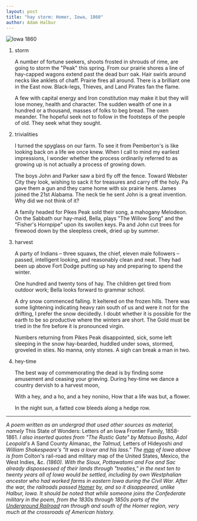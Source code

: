 ```yaml
---
layout: post
title: "hay storm: Homer, Iowa, 1860"
author: Adam Halbur
---
```

![Iowa 1860](https://live.staticflickr.com/65535/33757548648_adf746adbb_h.jpg)

1. storm  

	A number of fortune seekers, shoots frosted in shrouds of rime, are going to storm
	the "Peak" this spring. From our prairie shores a line of hay-capped wagons extend past
	the dead burr oak. Hair swirls around necks like anklets of chaff. Prairie fires all around.
	There is a brilliant one in the East now. Black-legs, Thieves, and Land Pirates fan
	the flame.  

	A few with capital energy and Iron constitution may make it but they will lose money,
	health and character. The sudden wealth of one in a hundred or a thousand, masses
	of folks to beg bread. The oxen meander. The hopeful seek not to follow in the footsteps
	of the people of old. They seek what they sought.  

2. trivialities  

	I turned the spyglass on our farm. To see it from Pemberton's is like looking back on a life
	we once knew. When I call to mind my earliest impressions, I wonder
	whether the process ordinarily referred to as growing up is not actually a process
	of growing down.  

	The boys John and Parker saw a bird fly off the fence. Toward Webster City they look,
	wishing to sack it for treasures and carry off the holy. Pa gave them a gun and they came
	home with six prairie hens. James joined the 21st Alabama. The neck tie he sent John is
	a great invention. Why did we not think of it?  

	A family headed for Pikes Peak sold their song, a mahogany Melodeon. On the Sabbath
	our hay-maid, Bella, plays "The Willow Song" and the "Fisher's Hornpipe" upon
	its swollen keys. Pa and John cut trees for firewood down by the sleepless creek, dried up
	by summer.  

3. harvest  

	A party of Indians – three squaws, the chief, eleven male followers – passed, intelligent
	looking, and reasonably clean and neat. They had been up above Fort Dodge putting up
	hay and preparing to spend the winter.  

	One hundred and twenty tons of hay. The children get tired from outdoor work; Bella
	looks forward to grammar school.  

	A dry snow commenced falling. It keltered on the frozen hills. There was some lightening
	indicating heavy rain south of us and were it not for the drifting, I prefer the snow
	decidedly. I doubt whether it is possible for the earth to be so productive where
	the winters are short. The Gold must be tried in the fire before it is pronounced virgin.  

	Numbers returning from Pikes Peak disappointed, sick, some left sleeping in the snow
	hay-bearded, huddled under sows, stormed, groveled in sties. No manna,
	only stones. A sigh can break a man in two.  

4. hey-time  

	The best way of commemorating the dead is by finding some amusement and ceasing
	your grieving. During hey-time we dance a country dervish to a harvest moon,  

	With a hey, and a ho, and a hey nonino,
	How that a life was but, a flower.  

	In the night sun, a fatted cow bleeds along a hedge row.

----------------------------------------
*A poem written as an undergrad that used other sources as material, namely* This State of Wonders: Letters of an Iowa Frontier Family, 1858-1861. *I also inserted quotes from "The Rustic Gate" by Matsuo Basho, Adol Leopold's* A Sand County Almanac, *the Talmud,* Letters of Hideyoshi *and William Shakespeare's "It was a lover and his lass." The [map][map-link] of Iowa above is from* Colton's rail-road and military map of the United States, Mexico, the West Indies, &c. *(1860). With the Sioux, Pottawatomi and Fox and Sac already dispossessed of their lands through "treaties," in the next ten to twenty years all of Iowa would be settled, including by own Westphalian ancestor who had worked farms in eastern Iowa during the Civil War. After the war, the railroads passed [Homer][homer-link] by, and so it disappeared, unlike Halbur, Iowa. It should be noted that while someone joins the Confederate military in the poem, from the 1830s through 1850s parts of the [Underground Railroad][underground-link] ran through and south of the Homer region, very much at the crossroads of American history.*

[map-link]: https://www.loc.gov/item/gm71000834/
[homer-link]: http://iagenweb.org/hamilton/cem/Homer/HomerCemetery.html
[underground-link]: https://iowaculture.gov/history/research/collections/places-people/underground-railroad-iowa
